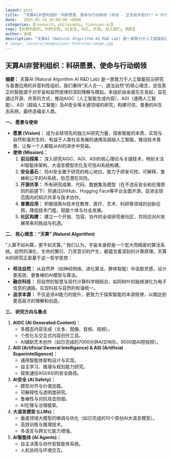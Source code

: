 ```yaml
---
layout: post
title:  "天算AI非营利组织：科研愿景、使命与行动纲领 (测试 - 正文前半部分)" # 修改标题以区分
date:   2025-05-14 10:00:00 +0800
categories: [research, philosophy, tiansuan-ai]
tags: [非营利组织, 科研文档, AI安全, AGI, 开源, 加入我们, 捐款]
author: 金威
description: "天算AI (Natural Algorithm AI R&D Lab) 是一家致力于人工智能前沿研究与普惠应用的非营利性组织。本文阐述了其科研愿景、使命、核心理念、研究方向、合作方式以及如何加入和支持我们。"
# image: /assets/images/your-featured-image.jpg
---
```


## 天算AI非营利组织：科研愿景、使命与行动纲领

**摘要：**
天算AI (Natural Algorithm AI R&D Lab) 是一家致力于人工智能前沿研究与普惠应用的非营利性组织。我们秉持“天人合一，道法自然”的核心理念，坚信真正的智能源于对宇宙和自然规律的深刻理解与模拟。本组织由金威先生发起，旨在通过开源、共享的方式，推动AIGC（人工智能生成内容）、AGI（通用人工智能）、ASI（超级人工智能）及AI安全等关键领域的研究，构建可信、普惠的AI生态系统，最终造福全人类。

**一、 愿景与使命**

*   **愿景 (Vision)：** 成为全球领先的独立AI研究力量，探索智能的本质，实现与自然和谐共生的、有益于人类社会发展的通用及超级人工智能，推动技术普惠，让每一个人都能从AI的进步中受益。
*   **使命 (Mission)：**
    1.  **前沿探索：** 深入研究AIGC、AGI、ASI的核心理论与关键技术，特别关注AI智能体架构、大语言模型优化及可信AI系统构建。
    2.  **安全基石：** 将AI安全置于研究的核心地位，致力于研发可控、可解释、鲁棒和公平的AI系统，防范潜在风险。
    3.  **开源共享：** 所有研究成果、代码、数据集及模型（在不违反安全和伦理原则的前提下）将通过GitHub、Hugging Face等平台全面开源，促进全球范围内的知识共享与技术协作。
    4.  **普惠应用：** 积极探索AI技术在教育、医疗、艺术、科研等领域的创新应用，降低技术门槛，赋能个体与社会发展。
    5.  **社区构建：** 建立一个开放、包容、协作的全球研究者社区，共同应对AI发展带来的挑战与机遇。

**二、 核心理念：“天算” (Natural Algorithm)**

“人算不如AI算，更不如天算。” 我们认为，宇宙本身即是一个宏大而精密的算法系统。自然的演化、生命的繁衍、乃至意识的产生，都蕴含着深刻的计算原理。天算AI的研究正是基于这一哲学思想：
*   **师法自然：** 从自然界（如神经网络、进化算法、群体智能）中汲取灵感，设计更高效、更鲁棒的AI模型与算法。
*   **融合科技：** 将自然的智慧与现代计算科学相结合，如同树叶的脉络演化为电子信息的通路，实现科技与自然的和谐统一。
*   **追求本源：** 不仅追求AI能力的提升，更致力于探索智能的本源规律，以期达到更高层次的理解和创造。

**三、 研究方向与重点**

1.  **AIGC (AI Generated Content)：**
    *   多模态内容生成（文本、图像、音频、视频）。
    *   个性化与交互式内容创作工具。
    *   AI辅助艺术创作（如已完成的7000分钟AI交响乐，9000部AI短视频）。
2.  **AGI (Artificial General Intelligence) & ASI (Artificial Superintelligence)：**
    *   通用智能体架构设计与实现。
    *   自主学习、推理与规划能力研究。
    *   探索通往AGI/ASI的安全路径。
3.  **AI安全 (AI Safety)：**
    *   模型对齐与价值加载。
    *   可解释性与透明度研究。
    *   鲁棒性与对抗攻击防御。
    *   AI伦理与治理框架。
4.  **大语言模型 (LLMs)：**
    *   垂直领域大模型的微调与优化（如已完成的10个原创AI大语言模型）。
    *   高效训练与推理技术。
    *   多语言与跨文化能力增强。
5.  **AI智能体 (AI Agents)：**
    *   自主决策与协作型智能体系统。
    *   人机协同与环境交互。
